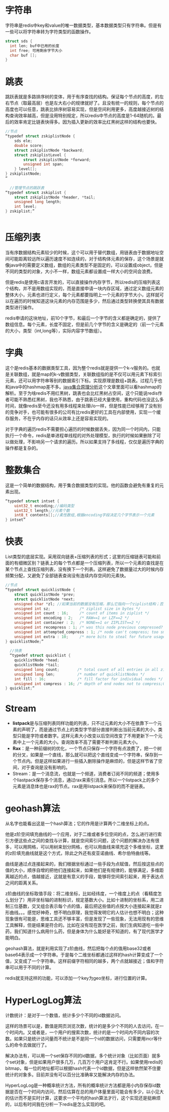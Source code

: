 # 字符串

字符串是redis中key和value的唯一数据类型，基本数据类型只有字符串。但是有一些可以将字符串转为字符类型的函数操作。

```c
struct sds {
  int len; buf中已用的长度
  int free; 可用剩余字节大小
  char buf [];
}
```



# 跳表

跳跃表就是多路排序树的变体，用于有序查找的结构。保证每个节点的高度，的左右节点（取最高层）也是左大右小的规律就好了。且没有统一的规则，每个节点的高度也可以任意，跳表比排序树容易实现，但是空间利用更多，高度越接近树的结构查询效率越高，但是没用特别规定，所以redis中节点的高度是1-64随机的。最后的效率肯定比链表快得多。因为插入更新的效率比红黑树这样的结构也要快。

```c
//节点
“typedef struct zskiplistNode {
    sds ele;
    double score;
    struct zskiplistNode *backward;
    struct zskiplistLevel {
        struct zskiplistNode *forward;
        unsigned int span;
    } level[];
} zskiplistNode;
”
  
  //管理节点的跳跃表
“typedef struct zskiplist {
    struct zskiplistNode *header, *tail;
    unsigned long length;
    int level;
} zskiplist;”



```

# 压缩列表

当有序数据结构元素较少的时候，这个可以用于替代数组，用链表由于数据地址空间可能距离较远所以遍历速度不如连续的，对于结构体元素的保存，这个场景是就像java中的需要定义数组，数组的元素类型不是固定的，可以设置成object，但是不同的类型的对象，大小不一样，数组元素都设置成一样大小的空间会浪费。

但是redis是使用c语言开发的，可以直接操作内存字节，所以redis的压缩列表这个结构，并不是用数组实现的，而是直接申请一块内存区域，通过定义数组元素的整体大小，元素也进行定义，每个元素都要指明上一个元素的字节大小，这样就可以在遍历的时候知道这块元素的内存范围是多少，然后通过类型转换使其具有数据类型进行操作。

redis申请的这块地址，前10个字节，和最后一个字节的含义都是确定的，提供了数组信息。每个元素，长度不固定，但是前几个字节的含义是确定的（前一个元素的大小，类型（int,long等），实际内容字节数组）。

# 字典

这个是redis基本的数据类型工具，因为整个redis就是提供一个k-v服务的。也就是关联数组，就是map的k-v数据类型，关联数组指的是不仅可以用元素下标索引元素，还可以用字符串等别的数据索引下标。实现原理是数组+跳表。过程几乎也和java中的hashmap差不多。[java集合原理分析](/java/java集合实现原理.md)这个文章里面可以看hashmap的解析。至于为啥redis不用红黑树，跳表也会比红黑树占空间，这个只能说redis作者可能不熟悉红黑树，我也不熟悉，由于跳表已经大量使用，重构代码也没这么多时间，就像redis至今还没有用多线程来处理i/o一样，但是性能已经够用了没有别的竞争对手，也可能有很多的公司有比redis更好的工具在内部使用，实现一个缓存服务，不在乎内存的话只从效率上还是容易实现的。

对于字典的遍历redis不需要担心遍历的时候数据丢失，因为同一个时间内，只能执行一个命令，redis是单进程单线程的对外处理模型，执行的时候如果删除了可以做处理，不影响另一个请求的遍历。所以如果支持了多线程，仅仅是遍历字典的操作都是复杂的。

# 整数集合

这是一个简单的数据结构，用于集合数据类型的实现。他的函数会避免有重复的元素出现。

```c
“typedef struct intset {
    uint32_t encoding;//编码类型
    uint32_t length;//元素个数
    int8_t contents[];//柔性数组,根据encoding字段决定几个字节表示一个元素
} intset”
```

# 快表

List类型的底层实现。采用双向链表+压缩列表的形式；这里的压缩链表可能和前面的有细微区别？链表上的每个节点都是一个压缩列表，所以一个元素的查找是在某个节点上查找压缩列表，没有换下一个列表。这样避免了数据量过大的时候内存频繁分配，又避免了全部链表查询没有连续内存空间的元素快。

```c
//节点
“typedef struct quicklistNode {
    struct quicklistNode *prev;
    struct quicklistNode *next;
    unsigned char *zl; //如果当前的数据没有压缩，那么它指向一个ziplist结构；否则，它指向一个quicklistLZF结构。
    unsigned int sz;             /* ziplist size in bytes */
    unsigned int count : 16;     /* count of items in ziplist */
    unsigned int encoding : 2;   /* RAW==1 or LZF==2 */
    unsigned int container : 2;  /* NONE==1 or ZIPLIST==2 */
    unsigned int recompress : 1; /* was this node previous compressed? */
    unsigned int attempted_compress : 1; /* node can't compress; too small */
    unsigned int extra : 10;     /* more bits to steal for future usage */
} quicklistNode;”
  
  //快表
  “typedef struct quicklist {
    quicklistNode *head;
    quicklistNode *tail;
    unsigned long count;        /* total count of all entries in all ziplists */
    unsigned long len;          /* number of quicklistNodes */
    int fill : 16;              /* fill factor for individual nodes */
    unsigned int compress : 16; /* depth of end nodes not to compress;0=off */
} quicklist;”


```

# Stream

- **listpack**是与压缩列表同样功能的列表，只不过元素的大小不在依靠下一个元素的声明了，而是通过节点上的类型字节部分直接判断出当前元素的大小，类型只能是字符或者数字。这样元素大小改变以后空间改变了不用更新下一个元素中上一个元素的大小。查询效率不高了需要不断判断元素大小。
- **Rax**：是一种前缀树的优化，一个节点只保存一个字符有点浪费了，把一个树的分叉，如果是一个直线，那么就可以把这个直线变成一个字符串，保存到一个节点内。但是这样如果进行一些插入删除操作是麻烦的，但是这样节省了空间，对于查询是没有影响的。
- Stream：是一个消息流，也就是一个频道，消费者订阅不同的频道；使用多个liastpack保存多个消息，通过rax来索引消息。所以一个listpack上的多个元素是消息体也是rax的节点。rax是用listpack来保存的而不是链表。



# geohash算法

从名字也能看出这是一个hash算法；它的作用是计算两个二维坐标上的点。

他是z阶空间填充曲线的一个应用，对于二维或者多位空间的点，怎么进行进行索引方便这些点之间的查找与计算，就是空间索引问题，这个问题的解决办法有很多，可以用网格，可以用树来划分网格，也可以用曲线来填充这个多维坐标，这里的z阶填充曲线就是这个方式，除此之外还有皮亚诺曲线、希尔伯特曲线等。

曲线是通过点连接起来的，我们根据坐标通过一些手段为点赋值，然后按这些点的值的大小，顺序自增的把他们连接起来，如果他们是有规律的，能够满足，多维距离越近的点，值越接近，这就是有意义的手段，能够将空间索引起来，用于表达点之间的距离关系。

z阶曲线的坐标取值手段：将二维坐标，比如经纬度，一个维度上的点（看精度怎么划分了）用非坐标轴的进制标识，规定基数大小。比如十进制的坐标系，用二进制三位基数，交叉组合表示每个点的值，最后把这些值的点按大小连接起来就是z形曲线。。。感觉好神奇，想不明白原理，我觉得发明它的人估计也想不明白；这种现象很有可能是，思维工具还不够丰富，但是发现了一些现象，无法用现有的思维工具解释，但是结果是符合的。比如在没有现在医学之前，我们生病知道吃一些中药，我们知道什么病用什么药，但是身体为什么能好是不知道的，有了现代医学才能明白。

geohash算法，就是利用实现了z阶曲线，然后把每个点的值用base32或者base64表示成一个字符串。于是每个二维坐标都通过这样的hash计算变成了一个值，又变成了一个字符串。这样前缀字符相同的越多，两个点就越接近；值和字符串可以用于不同的计算。



redis就支持这样的功能，可以添加一个key为geo坐标，进行位置的计算。



# HyperLogLog算法

计数统计：是对于一个数值，统计多少个不同的id数据访问。

这样的场景可以是，数值是网页浏览次数，统计的是多少个不同的人去访问，在一个时间内。又或者是，一个用户的搜索次数，统计的是一个时间内不同内容的次数。如果只是统计访问量而不统计是不是同一个id的数据访问，只需要用incr等什么的命令去做就行了。

解决办法有，可以用一个set保存不同的id数据，多个统计对象（比如页面）就多个set对象，但是如果用户很多几万，几百万个用户这肯定不行。如果使用redis的bitmap，每一位的地址都可以根据hash代表一个id数据，但是这样依然架不住要统计的对象多。目前并没有可以百分比准确率又能解决内存的办法。

HyperLogLog是一种概率统计方法，所有的概率统计方法都是用小内存保存id数据是否在一个时间内访问，然后估算在总的用户体量里面可能会有多少，以小见大的估计而不是实时计算，这要求一个平均的hash算法才行，这个实现还是挺麻烦的，以后有时间我在分析一下redis是怎么实现的吧。

